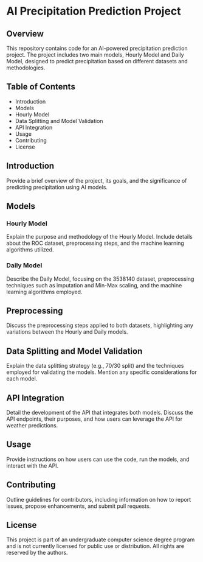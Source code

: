 <h1>
      AI Precipitation Prediction Project
</h1>
 
<h2>Overview</h2>
<body>This repository contains code for an AI-powered precipitation prediction project. The project includes two main models, Hourly Model and Daily Model, designed to predict precipitation based on different datasets and methodologies.</body>

<h2> Table of Contents</h2>
<body><ul>
      <li>Introduction</li>
       <li>Models</li>
       <li>Hourly Model</li>
       <li>Data Splitting and Model Validation</li>
       <li>API Integration</li>
       <li>Usage</li>
       <li>Contributing</li>
       <li>License</li>
</ul>
</body>

<h2>Introduction</h2>
Provide a brief overview of the project, its goals, and the significance of predicting precipitation using AI models.

<h2>Models</h2>
<h3>Hourly Model</h3>
Explain the purpose and methodology of the Hourly Model. Include details about the ROC dataset, preprocessing steps, and the machine learning algorithms utilized.

<h3>Daily Model</h3>
Describe the Daily Model, focusing on the 3538140 dataset, preprocessing techniques such as imputation and Min-Max scaling, and the machine learning algorithms employed.

<h2>Preprocessing</h2>
Discuss the preprocessing steps applied to both datasets, highlighting any variations between the Hourly and Daily models.

<h2>Data Splitting and Model Validation</h2>
Explain the data splitting strategy (e.g., 70/30 split) and the techniques employed for validating the models. Mention any specific considerations for each model.

<h2>API Integration</h2>
Detail the development of the API that integrates both models. Discuss the API endpoints, their purposes, and how users can leverage the API for weather predictions.

<h2>Usage</h2>
Provide instructions on how users can use the code, run the models, and interact with the API.

<h2>Contributing</h2>
Outline guidelines for contributors, including information on how to report issues, propose enhancements, and submit pull requests.

<h2>License</h2>
This project is part of an undergraduate computer science degree program and is not currently licensed for public use or distribution. All rights are reserved by the authors.
